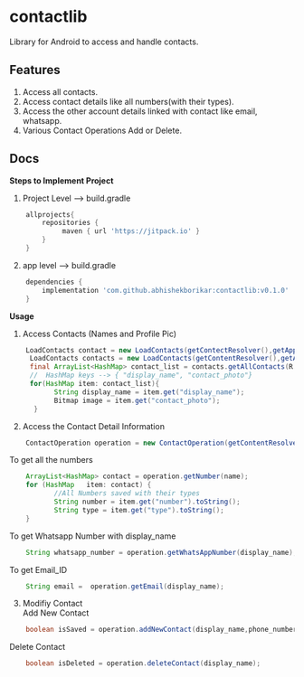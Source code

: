 # contactlib
Library for Android to access and handle contacts.


## Features

1) Access all contacts.  
2) Access contact details like all numbers(with their types).  
3) Access the other account details linked with contact like email, whatsapp.  
4) Various Contact Operations Add or Delete.

## Docs

**Steps to Implement Project**  
1)  Project Level --> build.gradle     
```gradle    
    allprojects{
        repositories {
             maven { url 'https://jitpack.io' }
        }
    }        
```
2) app level --> build.gradle       
```gradle
    dependencies {
        implementation 'com.github.abhishekborikar:contactlib:v0.1.0'
    }       
```
**Usage**     
1) Access Contacts (Names and Profile Pic)
```java    
    LoadContacts contact = new LoadContacts(getContectResolver(),getApplicationContext());    
     LoadContacts contacts = new LoadContacts(getContentResolver(),getApplicationContext());
     final ArrayList<HashMap> contact_list = contacts.getAllContacts(R.drawable.default_contact_image);
     //  HashMap keys --> { "display_name", "contact_photo"}
     for(HashMap item: contact_list){
           String display_name = item.get("display_name");
           Bitmap image = item.get("contact_photo");
      }   
```
2) Access the Contact Detail Information
```java
    ContactOperation operation = new ContactOperation(getContentResolver(),getApplicationContext());
```    
To get all the numbers
```java
    ArrayList<HashMap> contact = operation.getNumber(name);
    for (HashMap   item: contact) {
           //All Numbers saved with their types
           String number = item.get("number").toString();
           String type = item.get("type").toString();
    }
```
To get Whatsapp Number with display_name
```java  
    String whatsapp_number = operation.getWhatsAppNumber(display_name);
```
To get Email_ID
```java
    String email =  operation.getEmail(display_name);
```
3) Modifiy Contact   
Add New Contact
```java
    boolean isSaved = operation.addNewContact(display_name,phone_number);    
```
Delete Contact
```java
    boolean isDeleted = operation.deleteContact(display_name);
```
